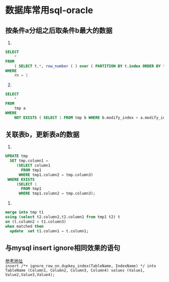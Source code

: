 
# 数据库常用sql-oracle

## 按条件a分组之后取条件b最大的数据
1. 
```sql
SELECT
	* 
FROM
	( SELECT t.*, row_number ( ) over ( PARTITION BY t.index ORDER BY t.modify_index ASC ) rn FROM tmp t ) 
WHERE
	rn = 1
```
2. 
```sql
SELECT
	* 
FROM
	tmp a 
WHERE
	NOT EXISTS ( SELECT 1 FROM tmp b WHERE b.modify_index > a.modify_index AND b.index = a.index );
```

## 关联表b，更新表a的数据
1. 
```sql
UPDATE tmp
  SET tmp.column1 =
     (SELECT column1
       FROM tmp1
      WHERE tmp1.column2 = tmp.column3)
 WHERE EXISTS
     (SELECT 1
       FROM tmp1
      WHERE tmp1.column2 = tmp.column3);
```
1. 
```sql
merge into tmp t1
using (select t2.column2,t2.column1 from tmp1 t2) t
on (t.column2 = t1.column3)
when matched then 
  update  set t1.column1 = t.column1;
```

## 与mysql insert ignore相同效果的语句
[参考地址](https://docs.oracle.com/cd/E11882_01/server.112/e41084/sql_elements006.htm#CHDEGDDG)  
`insert /*+ ignore_row_on_dupkey_index(TableName, IndexName) */ into TableName (Column1, Column2, Column3, Column4)
values (Value1, Value2,Value3,Value4);`